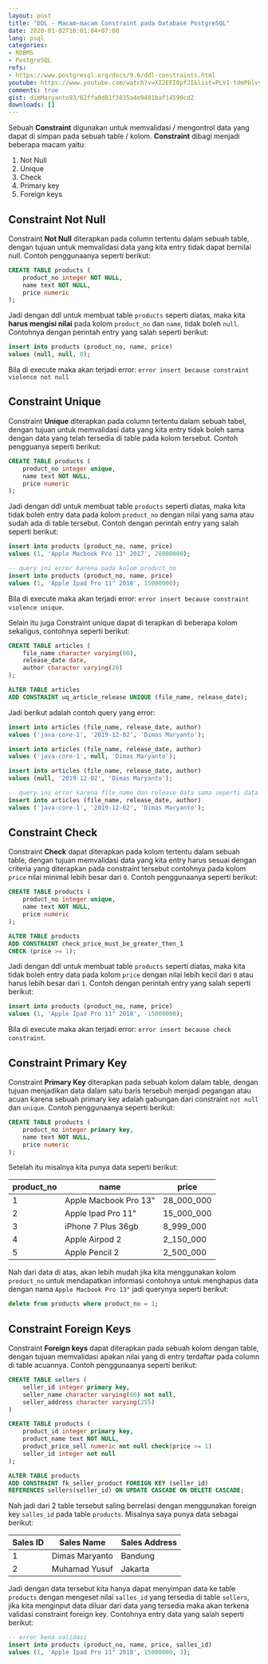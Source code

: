 ```yaml
---
layout: post
title: "DDL - Macam-macam Constraint pada Database PostgreSQL"
date: 2020-01-02T16:01:04+07:00
lang: psql
categories:
- RDBMS
- PostgreSQL
refs: 
- https://www.postgresql.org/docs/9.6/ddl-constraints.html
youtube: https://www.youtube.com/watch?v=XI2EFI0pfJI&list=PLV1-tdmPblvypZXSk2GC932nludT345xk&index=27
comments: true
gist: dimMaryanto93/62ffa0d81f3835a4e9401baf14590cd2
downloads: []
---
```


Sebuah **Constraint** digunakan untuk memvalidasi / mengontrol data yang dapat di simpan pada sebuah table / kolom. **Constraint** dibagi menjadi beberapa macam yaitu:

1. Not Null
2. Unique
3. Check
4. Primary key
5. Foreign keys

## Constraint Not Null

Constraint **Not Null** diterapkan pada column tertentu dalam sebuah table, dengan tujuan untuk memvalidasi data yang kita entry tidak dapat bernilai null. Contoh penggunaanya seperti berikut:

```sql
CREATE TABLE products (
    product_no integer NOT NULL,
    name text NOT NULL,
    price numeric
);
```

Jadi dengan ddl untuk membuat table `products` seperti diatas, maka kita **harus mengisi nilai** pada kolom `product_no` dan `name`, tidak boleh `null`. Contohnya dengan perintah entry yang salah seperti berikut:

```sql
insert into products (product_no, name, price)
values (null, null, 0);
```

Bila di execute maka akan terjadi error: `error insert because constraint violence not null`

## Constraint Unique

Constraint **Unique** diterapkan pada column tertentu dalam sebuah tabel, dengan tujuan untuk memvalidasi data yang kita entry tidak boleh sama dengan data yang telah tersedia di table pada kolom tersebut. Contoh pengguanya seperti berikut:

```sql
CREATE TABLE products (
    product_no integer unique,
    name text NOT NULL,
    price numeric
);
```

Jadi dengan ddl untuk membuat table `products` seperti diatas, maka kita tidak boleh entry data pada kolom `product_no` dengan nilai yang sama atau sudah ada di table tersebut. Contoh dengan perintah entry yang salah seperti berikut:

```sql
insert into products (product_no, name, price)
values (1, 'Apple Macbook Pro 13" 2017', 28000000);

-- query ini error karena pada kolom product_no
insert into products (product_no, name, price)
values (1, 'Apple Ipad Pro 11" 2018', 15000000);
```

Bila di execute maka akan terjadi error: `error insert because constraint violence unique`.

Selain itu juga Constraint unique dapat di terapkan di beberapa kolom sekaligus, contohnya seperti berikut:

```sql
CREATE TABLE articles (
    file_name character varying(60),
    release_date date,
    author character varying(20)
);

ALTER TABLE articles
ADD CONSTRAINT uq_article_release UNIQUE (file_name, release_date);
```

Jadi berikut adalah contoh query yang error:

```sql
insert into articles (file_name, release_date, author)
values ('java-core-1', '2019-12-02', 'Dimas Maryanto');

insert into articles (file_name, release_date, author)
values ('java-core-1', null, 'Dimas Maryanto');

insert into articles (file_name, release_date, author)
values (null, '2019-12-02', 'Dimas Maryanto');

-- query ini error karena file_name dan release data sama seperti data sebelumnya
insert into articles (file_name, release_date, author)
values ('java-core-1', '2019-12-02', 'Dimas Maryanto');
```

## Constraint Check

Constraint **Check** dapat diterapkan pada kolom tertentu dalam sebuah table, dengan tujuan memvalidasi data yang kita entry harus sesuai dengan criteria yang diterapkan pada constraint tersebut contohnya pada kolom `price` nilai minimal lebih besar dari `0`. Contoh penggunaanya seperti berikut:

```sql
CREATE TABLE products (
    product_no integer unique,
    name text NOT NULL,
    price numeric
);

ALTER TABLE products
ADD CONSTRAINT check_price_must_be_greater_then_1 
CHECK (price >= 1);
```

Jadi dengan ddl untuk membuat table `products` seperti diatas, maka kita tidak boleh entry data pada kolom `price` dengan nilai lebih kecil dari `0` atau harus lebih besar dari `1`. Contoh dengan perintah entry yang salah seperti berikut:

```sql
insert into products (product_no, name, price)
values (1, 'Apple Ipad Pro 11" 2018', -15000000);
```

Bila di execute maka akan terjadi error: `error insert because check constraint`.

## Constraint Primary Key

Constraint **Primary Key** diterapkan pada sebuah kolom dalam table, dengan tujuan menjadikan data dalam satu baris tersebuh menjadi pegangan atau acuan karena sebuah primary key adalah gabungan dari constraint `not null` dan `unique`. Contoh penggunaanya seperti berikut:

```sql
CREATE TABLE products (
    product_no integer primary key,
    name text NOT NULL,
    price numeric
);
```

Setelah itu misalnya kita punya data seperti berikut:

| product_no    | name                  | price         |
|---------------|-----------------------|---------------|
| 1             | Apple Macbook Pro 13" | 28_000_000    |
| 2             | Apple Ipad Pro 11"    | 15_000_000    |
| 3             | iPhone 7 Plus 36gb    | 8_999_000     |
| 4             | Apple Airpod 2        | 2_150_000     |
| 5             | Apple Pencil 2        | 2_500_000     |


Nah dari data di atas, akan lebih mudah jika kita menggunakan kolom `product_no` untuk mendapatkan informasi contohnya untuk menghapus data dengan nama `Apple Macbook Pro 13"` jadi querynya seperti berikut:

```sql
delete from products where product_no = 1;
```

## Constraint Foreign Keys

Constraint **Foreign keys** dapat diterapkan pada sebuah kolom dengan table, dengan tujuan memvalidasi apakan nilai yang di entry terdaftar pada column di table acuannya. Contoh penggunaanya seperti berikut:

```sql
CREATE TABLE sellers (
    seller_id integer primary key,
    seller_name character varying(60) not null,
    seller_address character varying(255) 
)

CREATE TABLE products (
    product_id integer primary key,
    product_name text NOT NULL,
    product_price_sell numeric not null check(price >= 1)
    seller_id integer not null
);

ALTER TABLE products
ADD CONSTRAINT fk_seller_product FOREIGN KEY (seller_id)
REFERENCES sellers(seller_id) ON UPDATE CASCADE ON DELETE CASCADE;
```

Nah jadi dari 2 table tersebut saling berrelasi dengan menggunakan foreign key `salles_id` pada table `products`. Misalnya saya punya data sebagai berikut:

| Sales ID  | Sales Name            | Sales Address |
|-----------|-----------------------|---------------|
| 1         | Dimas Maryanto        | Bandung       |
| 2         | Muhamad Yusuf         | Jakarta       |

Jadi dengan data tersebut kita hanya dapat menyimpan data ke table `products` dengan mengeset nilai `salles_id` yang tersedia di table `sellers`, jika kita menginput data diluar dari data yang tersedia maka akan terkena validasi constraint foreign key. Contohnya entry data yang salah seperti berikut:

```sql
-- error kena validasi
insert into products (product_no, name, price, salles_id)
values (1, 'Apple Ipad Pro 11" 2018', 15000000, 3);
```